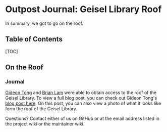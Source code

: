 # Outpost Journal: Geisel Library Roof

In summary, we got to go on the roof.

## Table of Contents

[TOC]

## On the Roof

### Journal

[Gideon Tong](https://www.github.com/gideontong) and [Brian Lam](https://www.github.com/Brooseidon) were able to obtain access to the roof of the Geisel Library. To view a full blog post, you can check out Gideon Tong's [blog post here](https://blog.gideontong.com/2020/01/why-climb-on-roof-of-your-school.html). On this post, you can also view a photo of what it looks like form the roof of the Geisel Library.

Questions? Contact either of us on GitHub or at the email address listed in the project wiki or the maintainer wiki.